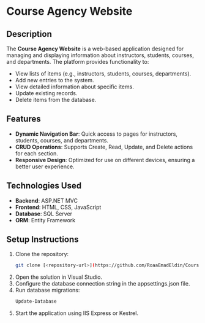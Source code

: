 # Course Agency Website

## Description
The **Course Agency Website** is a web-based application designed for managing and displaying information about instructors, students, courses, and departments. The platform provides functionality to:
- View lists of items (e.g., instructors, students, courses, departments).
- Add new entries to the system.
- View detailed information about specific items.
- Update existing records.
- Delete items from the database.

## Features
- **Dynamic Navigation Bar**: Quick access to pages for instructors, students, courses, and departments.
- **CRUD Operations**: Supports Create, Read, Update, and Delete actions for each section.
- **Responsive Design**: Optimized for use on different devices, ensuring a better user experience.

## Technologies Used
- **Backend**: ASP.NET MVC
- **Frontend**: HTML, CSS, JavaScript
- **Database**: SQL Server
- **ORM**: Entity Framework

## Setup Instructions
1. Clone the repository:
   ```bash
   git clone [<repository-url>](https://github.com/RoaaEmadEldin/Course-Agency-Website)
2. Open the solution in Visual Studio.
3. Configure the database connection string in the appsettings.json file.
4. Run database migrations:
   ```bash
   Update-Database
5. Start the application using IIS Express or Kestrel.

   
